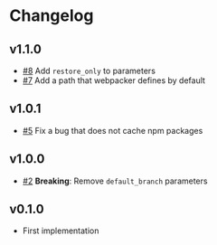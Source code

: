 # Changelog

## v1.1.0

- [#8](https://github.com/medpeer-dev/rails-orbs/pull/8) Add `restore_only` to parameters
- [#7](https://github.com/medpeer-dev/rails-orbs/pull/7) Add a path that webpacker defines by default

## v1.0.1

- [#5](https://github.com/medpeer-dev/rails-orbs/pull/5) Fix a bug that does not cache npm packages

## v1.0.0

- [#2](https://github.com/medpeer-dev/rails-orbs/pull/2) **Breaking**: Remove `default_branch` parameters

## v0.1.0

- First implementation
